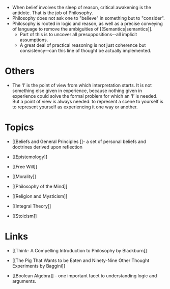 * When belief involves the sleep of reason, critical awakening is the antidote. That is the job of Philosophy.
* Philosophy does not ask one to "believe" in something but to  "consider". 
* Philosophy is rooted in logic and reason, as well as a precise conveying of language to remove the ambiguities of [[Semantics|semantics]].
	* Part of this is to uncover all presuppositions--all implicit assumptions.
	* A great deal of practical reasoning is not just coherence but consistency--can this line of thought be actually implemented.

# Others
* The ‘I’ is the point of view from which interpretation starts. It is not something else given in experience, because nothing given in experience could solve the formal problem for which an ‘I’ is needed. But a point of view is always needed: to represent a scene to yourself is to represent yourself as experiencing it one way or another.
# Topics
* [[Beliefs and General Principles ]]- a set of personal beliefs and doctrines derived upon reflection

* [[Epistemology]]
* [[Free Will]]
* [[Morality]]
* [[Philosophy of the Mind]]
* [[Religion and Mysticism]]
* [[Integral Theory]]
* [[Stoicism]]
# Links
* [[Think- A Compelling Introduction to Philosophy by Blackburn]]
* [[The Pig That Wants to be Eaten and Ninety-Nine Other Thought Experiments by Baggini]]

* [[Boolean Algebra]] - one important facet to understanding logic and arguments.